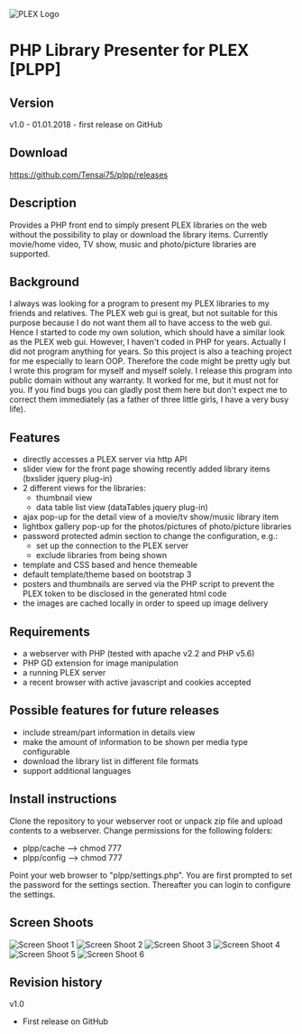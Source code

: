 ![PLEX Logo](https://github.com/Tensai75/plpp/raw/master/plpp/favicon.ico)

PHP Library Presenter for PLEX [PLPP]
=====================================

Version
-------

v1.0 - 01.01.2018 - first release on GitHub


Download
--------

https://github.com/Tensai75/plpp/releases


Description
-----------

Provides a PHP front end to simply present PLEX libraries on the web without the possibility to play or download the library items. Currently movie/home video, TV show, music and photo/picture libraries are supported.


Background
----------

I always was looking for a program to present my PLEX libraries to my friends and relatives. The PLEX web gui is great, but not suitable for this purpose because I do not want them all to have access to the web gui. Hence I started to code my own solution, which should have a similar look as the PLEX web gui.
However, I haven't coded in PHP for years. Actually I did not program anything for years. So this project is also a teaching project for me especially to learn OOP. Therefore the code might be pretty ugly but I wrote this program for myself and myself solely. I release this program into public domain without any warranty. It worked for me, but it must not for you.
If you find bugs you can gladly post them here but don't expect me to correct them immediately (as a father of three little girls, I have a very busy life).


Features
--------

 * directly accesses a PLEX server via http API
 * slider view for the front page showing recently added library items (bxslider jquery plug-in)
 * 2 different views for the libraries:
   * thumbnail view
   * data table list view (dataTables jquery plug-in)
 * ajax pop-up for the detail view of a movie/tv show/music library item
 * lightbox gallery pop-up for the photos/pictures of photo/picture libraries
 * password protected admin section to change the configuration, e.g.:
   * set up the connection to the PLEX server
   * exclude libraries from being shown
 * template and CSS based and hence themeable
 * default template/theme based on bootstrap 3
 * posters and thumbnails are served via the PHP script to prevent the PLEX token to be disclosed in the generated html code
 * the images are cached locally in order to speed up image delivery


Requirements
------------

 * a webserver with PHP (tested with apache v2.2 and PHP v5.6)
 * PHP GD extension for image manipulation
 * a running PLEX server
 * a recent browser with active javascript and cookies accepted


Possible features for future releases
-------------------------------------

 * include stream/part information in details view
 * make the amount of information to be shown per media type configurable
 * download the library list in different file formats
 * support additional languages


Install instructions
--------------------

Clone the repository to your webserver root or unpack zip file and upload contents to a webserver.
Change permissions for the following folders:

 * plpp/cache --> chmod 777
 * plpp/config --> chmod 777

Point your web browser to "plpp/settings.php". You are first prompted to set the password for the settings section. Thereafter you can login to configure the settings.


Screen Shoots
-------------

![Screen Shoot 1](https://github.com/Tensai75/plpp/raw/master/screenshoots/plpp1.jpg)
![Screen Shoot 2](https://github.com/Tensai75/plpp/raw/master/screenshoots/plpp2.jpg)
![Screen Shoot 3](https://github.com/Tensai75/plpp/raw/master/screenshoots/plpp3.jpg)
![Screen Shoot 4](https://github.com/Tensai75/plpp/raw/master/screenshoots/plpp4.jpg)
![Screen Shoot 5](https://github.com/Tensai75/plpp/raw/master/screenshoots/plpp5.jpg)
![Screen Shoot 6](https://github.com/Tensai75/plpp/raw/master/screenshoots/plpp6.jpg)


Revision history
----------------

v1.0

 * First release on GitHub